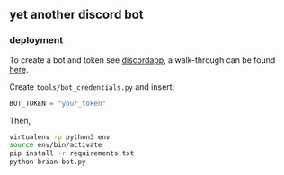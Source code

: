 ## yet another discord bot




### deployment

To create a bot and token see [discordapp](https://discordapp.com/developers/applications/me), 
a walk-through can be found [here](https://github.com/reactiflux/discord-irc/wiki/Creating-a-discord-bot-&-getting-a-token).

Create `tools/bot_credentials.py` and insert:
```python
BOT_TOKEN = "your_token"
```

Then,
```bash
virtualenv -p python3 env
source env/bin/activate
pip install -r requirements.txt
python brian-bot.py
```
